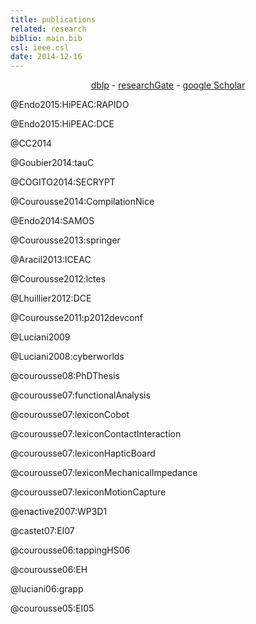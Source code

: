 ```yaml
---
title: publications
related: research
biblio: main.bib
csl: ieee.csl
date: 2014-12-16
---
```


<p style="text-align:center">
	<a href="http://dblp.uni-trier.de/pers/hd/c/Courouss=eacute=:Damien?q=damien+courouss%C3%A9">dblp</a>
	-
	<a href="http://www.researchgate.net/profile/Damien_Courousse">researchGate</a>
	-
	<a href="http://scholar.google.fr/citations?user=obHNKMEAAAAJ&hl=fr">google Scholar</a>
</p>

@Endo2015:HiPEAC:RAPIDO

@Endo2015:HiPEAC:DCE

@CC2014

@Goubier2014:tauC

@COGITO2014:SECRYPT

@Courousse2014:CompilationNice

@Endo2014:SAMOS

@Courousse2013:springer

@Aracil2013:ICEAC

@Courousse2012:lctes

@Lhuillier2012:DCE

@Courousse2011:p2012devconf

@Luciani2009

@Luciani2008:cyberworlds

@courousse08:PhDThesis

@courousse07:functionalAnalysis

@courousse07:lexiconCobot

@courousse07:lexiconContactInteraction

@courousse07:lexiconHapticBoard

@courousse07:lexiconMechanicalImpedance

@courousse07:lexiconMotionCapture

@enactive2007:WP3D1

@castet07:EI07

@courousse06:tappingHS06

@courousse06:EH

@luciani06:grapp

@courousse05:EI05

